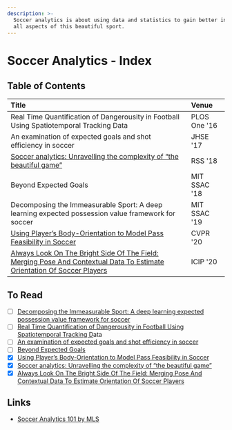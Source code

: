```yaml
---
description: >-
  Soccer analytics is about using data and statistics to gain better insights on
  all aspects of this beautiful sport.
---
```


# Soccer Analytics - Index

## Table of Contents

| Title | Venue |
| :--- | :--- |
| Real Time Quantification of Dangerousity in Football Using Spatiotemporal Tracking Data | PLOS One '16 |
| An examination of expected goals and shot efficiency in soccer | JHSE '17 |
| [Soccer analytics: Unravelling the complexity of “the beautiful game”](soccer-analytics-unravelling-the-complexity-of-the-beautiful-game.md) | RSS '18 |
| Beyond Expected Goals | MIT SSAC '18 |
| Decomposing the Immeasurable Sport: A deep learning expected possession value framework for soccer | MIT SSAC '19 |
| [Using Player’s Body-Orientation to Model Pass Feasibility in Soccer](using-players-body-orientation-to-model-pass-feasibility-in-soccer.md) | CVPR '20 |
| [Always Look On The Bright Side Of The Field: Merging Pose And Contextual Data To Estimate Orientation Of Soccer Players](merging-pose-and-contextual-data-to-estimate-orientation-of-soccer-players.md) | ICIP '20 |

## To Read

* [ ] [Decomposing the Immeasurable Sport: A deep learning expected possession value framework for soccer](http://www.lukebornn.com/papers/fernandez_sloan_2019.pdf)
* [ ] [Real Time Quantification of Dangerousity in Football Using Spatiotemporal Tracking D](https://journals.plos.org/plosone/article?id=10.1371/journal.pone.0168768)ata
* [ ] [An examination of expected goals and shot efficiency in soccer](https://rua.ua.es/dspace/bitstream/10045/68771/1/jhse_Vol_12_N_proc2_S514-S529.pdf)
* [ ] [Beyond Expected Goals](https://www.researchgate.net/publication/327139841_Beyond_Expected_Goals)
* [x] [Using Player’s Body-Orientation to Model Pass Feasibility in Soccer](https://openaccess.thecvf.com/content_CVPRW_2020/papers/w53/Arbues-Sanguesa_Using_Players_Body-Orientation_to_Model_Pass_Feasibility_in_Soccer_CVPRW_2020_paper.pdf)
* [x] [Soccer analytics: Unravelling the complexity of “the beautiful game”](https://rss.onlinelibrary.wiley.com/doi/full/10.1111/j.1740-9713.2018.01146.x)
* [x] [Always Look On The Bright Side Of The Field: Merging Pose And Contextual Data To Estimate Orientation Of Soccer Players](merging-pose-and-contextual-data-to-estimate-orientation-of-soccer-players.md)

## Links

* [Soccer Analytics 101 by MLS](https://www.mlssoccer.com/soccer-analytics-guide/2020/soccer-analytics-101)


